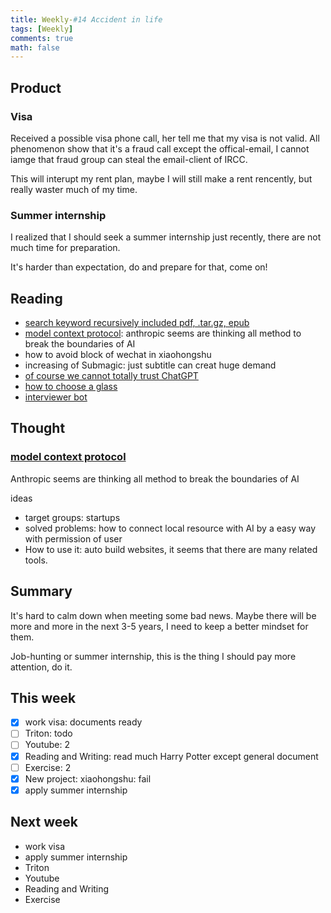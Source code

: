 ```yaml
---
title: Weekly-#14 Accident in life
tags: [Weekly]
comments: true
math: false
---
```


## Product

### Visa
Received a possible visa phone call, her tell me that my visa is not valid.
All phenomenon show that it's a fraud call except the offical-email, I cannot iamge that fraud group can steal the email-client of IRCC.

This will interupt my rent plan, maybe I will still make a rent rencently, but really waster much of my time.

### Summer internship
I realized that I should seek a summer internship just recently, there are not much time for preparation. 

It's harder than expectation, do and prepare for that, come on!

## Reading 
+ [search keyword recursively included pdf, .tar.gz, epub](https://github.com/BurntSushi/ripgrep)
+ [model context protocol](https://www.anthropic.com/news/model-context-protocol): anthropic seems are thinking all method to break the boundaries of AI
+ how to avoid block of wechat in xiaohongshu
+ increasing of Submagic: just subtitle can creat huge demand
+ [of course we cannot totally trust ChatGPT](https://x.com/r_cky0/status/1859656430888026524)
+ [how to choose a glass](https://nga.178.com/read.php?tid=37194262&rand=491)
+ [interviewer bot](www.faangai.com/)

## Thought

### [model context protocol](https://www.anthropic.com/news/model-context-protocol)

Anthropic seems are thinking all method to break the boundaries of AI

ideas
+ target groups: startups
+ solved problems: how to connect local resource with AI by a easy way with permission of user
+ How to use it: auto build websites, it seems that there are many related tools.

## Summary
It's hard to calm down when meeting some bad news. Maybe there will be more and more in the next 3-5 years, I need to keep a better mindset for them.

Job-hunting or summer internship, this is the thing I should pay more attention, do it.

## This week
- [x] work visa: documents ready
- [ ] Triton: todo
- [ ] Youtube: 2
- [x] Reading and Writing: read much Harry Potter except general document
- [ ] Exercise: 2
- [x] New project: xiaohongshu: fail
- [x] apply summer internship

## Next week
+ work visa
+ apply summer internship
+ Triton
+ Youtube
+ Reading and Writing
+ Exercise